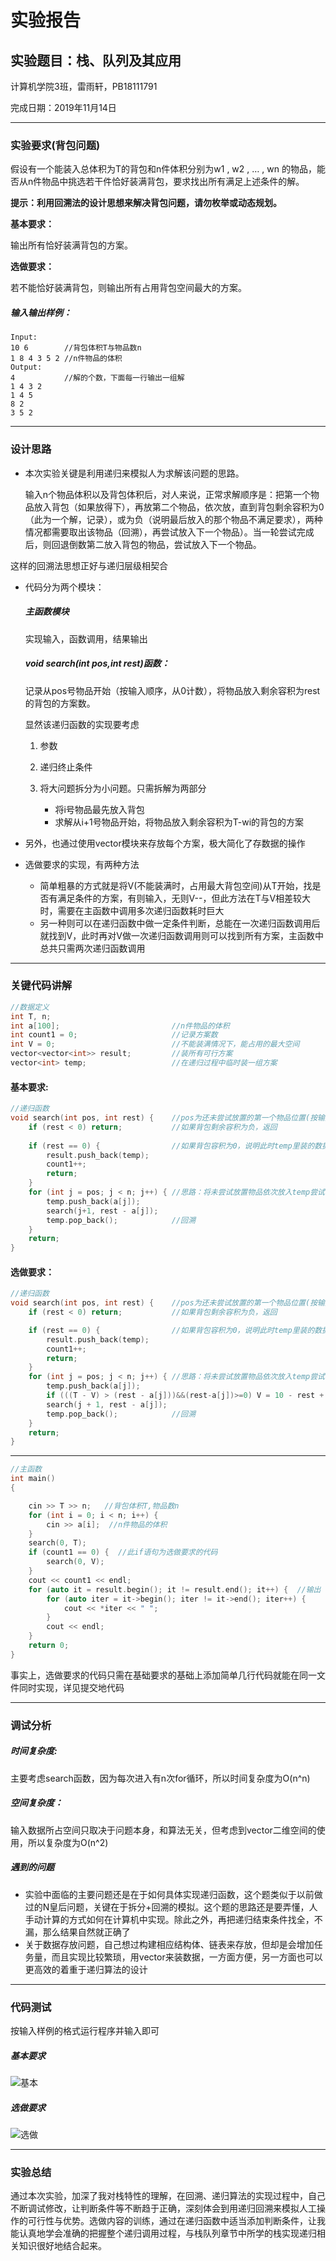 # 实验报告

## 实验题目：栈、队列及其应用

计算机学院3班，雷雨轩，PB18111791   

完成日期：2019年11月14日

***

### 实验要求(背包问题)

假设有一个能装入总体积为T的背包和n件体积分别为w1 , w2 , … , wn 的物品，能否从n件物品中挑选若干件恰好装满背包，要求找出所有满足上述条件的解。 

**提示：利用回溯法的设计思想来解决背包问题，请勿枚举或动态规划。** 

**基本要求：** 

输出所有恰好装满背包的方案。 

**选做要求：** 

若不能恰好装满背包，则输出所有占用背包空间最大的方案。 

##### 输入输出样例：

```
Input:
10 6 		//背包体积T与物品数n
1 8 4 3 5 2 //n件物品的体积
Output:
4 			//解的个数，下面每一行输出一组解
1 4 3 2
1 4 5
8 2
3 5 2
```

***

### 设计思路

* 本次实验关键是利用递归来模拟人为求解该问题的思路。

  输入n个物品体积以及背包体积后，对人来说，正常求解顺序是：把第一个物品放入背包（如果放得下），再放第二个物品，依次放，直到背包剩余容积为0（此为一个解，记录），或为负（说明最后放入的那个物品不满足要求），两种情况都需要取出该物品（回溯），再尝试放入下一个物品）。当一轮尝试完成后，则回退倒数第二放入背包的物品，尝试放入下一个物品。

这样的回溯法思想正好与递归层级相契合

* 代码分为两个模块：

  ##### 主函数模块

  实现输入，函数调用，结果输出

  ##### void search(int pos,int rest)函数：

  记录从pos号物品开始（按输入顺序，从0计数），将物品放入剩余容积为rest的背包的方案数。

  显然该递归函数的实现要考虑

  1. 参数

  2. 递归终止条件

  3. 将大问题拆分为小问题。只需拆解为两部分
     * 将i号物品最先放入背包
     * 求解从i+1号物品开始，将物品放入剩余容积为T-wi的背包的方案



* 另外，也通过使用vector模块来存放每个方案，极大简化了存数据的操作
* 选做要求的实现，有两种方法
  * 简单粗暴的方式就是将V(不能装满时，占用最大背包空间)从T开始，找是否有满足条件的方案，有则输入，无则V--，但此方法在T与V相差较大时，需要在主函数中调用多次递归函数耗时巨大
  * 另一种则可以在递归函数中做一定条件判断，总能在一次递归函数调用后就找到V，此时再对V做一次递归函数调用则可以找到所有方案，主函数中总共只需两次递归函数调用

***

### 关键代码讲解

```C++
//数据定义
int T, n;
int a[100];							//n件物品的体积
int count1 = 0;						//记录方案数
int V = 0;							//不能装满情况下，能占用的最大空间
vector<vector<int>> result;			//装所有可行方案
vector<int> temp;					//在递归过程中临时装一组方案
```

#### 基本要求:

```C++
//递归函数
void search(int pos, int rest) {	//pos为还未尝试放置的第一个物品位置(按输入									//先后顺序),rest为背包剩余容积
	if (rest < 0) return;			//如果背包剩余容积为负，返回
	
	if (rest == 0) {				//如果背包容积为0，说明此时temp里装的数据									//为一组答案
		result.push_back(temp);
		count1++;
		return;
	}
	for (int j = pos; j < n; j++) { //思路：将未尝试放置物品依次放入temp尝试
		temp.push_back(a[j]);
		search(j+1, rest - a[j]);
		temp.pop_back();			//回溯
	}
	return;
}
```

#### 选做要求：

```c++
//递归函数
void search(int pos, int rest) {	//pos为还未尝试放置的第一个物品位置(按输入									//先后顺序),rest为背包剩余容积
	if (rest < 0) return;			//如果背包剩余容积为负，返回

	if (rest == 0) {				//如果背包容积为0，说明此时temp里装的数据									//为一组答案
		result.push_back(temp);
		count1++;
		return;
	}
	for (int j = pos; j < n; j++) { //思路：将未尝试放置物品依次放入temp尝试
		temp.push_back(a[j]);
		if (((T - V) > (rest - a[j]))&&(rest-a[j])>=0) V = 10 - rest + a[j];		//条件判断。看当前记录的V与放入a[j]后T中已被占用的空间大小相比较
		search(j + 1, rest - a[j]);
		temp.pop_back();			//回溯
	}
	return;
}
```

***

```C++
//主函数
int main()
{

	cin >> T >> n;   //背包体积T,物品数n
	for (int i = 0; i < n; i++) {
		cin >> a[i];  //n件物品的体积
	}
	search(0, T);
	if (count1 == 0) {	//此if语句为选做要求的代码
		search(0, V);
	}
	cout << count1 << endl;
	for (auto it = result.begin(); it != result.end(); it++) {  //输出
		for (auto iter = it->begin(); iter != it->end(); iter++) {
			cout << *iter << " ";
		}
		cout << endl;
	}
	return 0;
}
```

事实上，选做要求的代码只需在基础要求的基础上添加简单几行代码就能在同一文件同时实现，详见提交地代码

***

### 调试分析

##### 时间复杂度:

主要考虑search函数，因为每次进入有n次for循环，所以时间复杂度为O(n^n)

##### 空间复杂度：

输入数据所占空间只取决于问题本身，和算法无关，但考虑到vector二维空间的使用，所以复杂度为O(n^2)

##### 遇到的问题

* 实验中面临的主要问题还是在于如何具体实现递归函数，这个题类似于以前做过的N皇后问题，关键在于拆分+回溯的模拟。这个题的思路还是要弄懂，人手动计算的方式如何在计算机中实现。除此之外，再把递归结束条件找全，不漏，那么结果自然就正确了
* 关于数据存放问题，自己想过构建相应结构体、链表来存放，但却是会增加任务量，而且实现比较繁琐，用vector来装数据，一方面方便，另一方面也可以更高效的着重于递归算法的设计

***

### 代码测试

按输入样例的格式运行程序并输入即可

##### 基本要求

![基本](D:\科大\数据结构\课程上机\2\基本要求.JPG)

##### 选做要求

![选做](D:\科大\数据结构\课程上机\2\选做要求.JPG)

***

### 实验总结

通过本次实验，加深了我对栈特性的理解，在回溯、递归算法的实现过程中，自己不断调试修改，让判断条件等不断趋于正确，深刻体会到用递归回溯来模拟人工操作的可行性与优势。选做内容的训练，通过在递归函数中适当添加判断条件，让我能认真地学会准确的把握整个递归调用过程，与栈队列章节中所学的栈实现递归相关知识很好地结合起来。